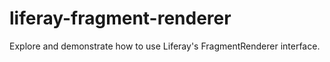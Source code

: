 # liferay-fragment-renderer
Explore and demonstrate how to use Liferay's FragmentRenderer interface.